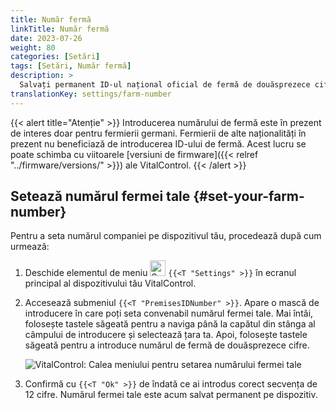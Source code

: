 ```yaml
---
title: Număr fermă
linkTitle: Număr fermă
date: 2023-07-26
weight: 80
categories: [Setări]
tags: [Setări, Număr fermă]
description: >
  Salvați permanent ID-ul național oficial de fermă de douăsprezece cifre pe dispozitivul VitalControl.
translationKey: settings/farm-number
---
```

{{< alert title="Atenție" >}}
Introducerea numărului de fermă este în prezent de interes doar pentru fermierii germani. Fermierii de alte naționalități în prezent nu beneficiază de introducerea ID-ului de fermă. Acest lucru se poate schimba cu viitoarele [versiuni de firmware]({{< relref "../firmware/versions/" >}}) ale VitalControl.
{{< /alert >}}

## Setează numărul fermei tale {#set-your-farm-number}

Pentru a seta numărul companiei pe dispozitivul tău, procedează după cum urmează:

1. Deschide elementul de meniu <img src="/icons/gear.svg" width="25" align="bottom" alt="Setări" /> `{{<T "Settings" >}}` în ecranul principal al dispozitivului tău VitalControl.

2. Accesează submeniul `{{<T "PremisesIDNumber" >}}`. Apare o mască de introducere în care poți seta convenabil numărul fermei tale. Mai întâi, folosește tastele săgeată pentru a naviga până la capătul din stânga al câmpului de introducere și selectează țara ta. Apoi, folosește tastele săgeată pentru a introduce numărul de fermă de douăsprezece cifre.

   ![VitalControl: Calea meniului pentru setarea numărului fermei tale](../images/farm-number.png "Setarea numărului fermei tale")

3. Confirmă cu `{{<T "Ok" >}}` de îndată ce ai introdus corect secvența de 12 cifre. Numărul fermei tale este acum salvat permanent pe dispozitiv.
